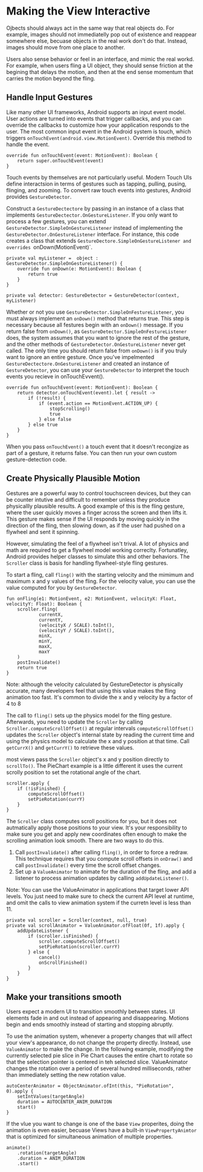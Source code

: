 # Making the View Interactive
Ojbects should always act in the same way that real objects do. For example, images should not immediatelly pop out of existence and reappear somewhere else, becuase objects in the real work don't do that. Instead, images should move from one place to another. 

Users also sense behavior or feel in an interface, and mimic the real workd. For example, when users fling a UI object, they should sense friction at the begining that delays the motion, and then at the end sense momentum that carries the motion beyond the fling. 

## Handle Input Gestures
Like many other UI frameworks, Android supports an input event model. User actions are turned into events that trigger callbacks, and you can override the callbacks to customize how your application responds to the user. The most common input event in the Android system is touch, which triggers `onTouchEvent(android.view.MotionEvent)`. Override this method to handle the event. 

```
override fun onTouchEvent(event: MotionEvent): Boolean {
    return super.onTouchEvent(event)
}
```
Touch events by themselves are not particularly useful. Modern Touch UIs define interactsion in terms of gestures such as tapping, pulling, pusing, flinging, and zooming. To convert raw touch events into gestures, Android provides `GestureDetector`.

Construct a `GestureDectectore` by passing in an instance of a class that implements `GestureDectector.OnGestureListener`. If you only want to process a few gestures, you can extend `GestureDetector.SimpleOnGestureListener` instead of implementing the `GestureDetector.OnGestureListener` interface. For instance, this code creates a class that extends `GestureDectore.SimpleOnGestureListener and overrides `onDown(MotionEvent)`. 

```
private val myListener =  object : GestureDetector.SimpleOnGestureListener() {
    override fun onDown(e: MotionEvent): Boolean {
        return true
    }
}

private val detector: GestureDetector = GestureDetector(context, myListener)
```

Whether or not you use `GestureDetector.SimpleOnFestureListener`, you must always implement an `onDown()` method that returns true. This step is necessary because all festures begin with an `onDown()` message. If you return false from `onDown()`, as `GestureDetector.SimpleOnFestureListener` does, the system assumes that you want to ignore the rest of the gesture, and the other methods of `GestureDetector.OnGestureListener` never get called. The only time you should return false from `onDown()` is if you truly want to ignore an entire gesture. Once you've impelmented `GestureDectectore.OnGestureListener` and created an instance of `GestureDetector`, you can use your `GestureDetector` to interpret the touch events you recieve in onTouchEvvent(). 

```
override fun onTouchEvent(event: MotionEvent): Boolean {
    return detector.onTouchEvent(event).let { result ->
        if (!result) {
            if (event.action == MotionEvent.ACTION_UP) {
                stopScrolling()
                true
            } else false
        } else true
    }
}
```

When you pass `onTouchEvent()` a touch event that it doesn't recongize as part of a gesture, it returns false. You can then run your own custom gesture-detection code. 

## Create Physically Plausible Motion
Gestures are a powerful way to control touchscreen devices, but they can be counter intutive and difficult to remember unless they produce physicallly plausible results. A good example of this is the fling gesture, where the user quickly moves a finger across the screen and then lifts it. This gesture makes sense if the UI responds by moving quickly in the direction of the fling, then slowing down, as if the user had pushed on a flywheel and sent it spinning. 

However, simulating the feel of a flywheel isn't trival. A lot of physics and math are required to get a flywheel model working correclty. Fortunatley, Android provides helper classes to simulate this and other behaviors. The `Scroller` class is basis for handling flywheel-style fling gestures. 

To start a fling, call `fling()` with the starting velocity and the mimimum and maximum x and y values of the fling. For the velocity value, you can use the value computed for you by `GestureDetector`. 

```
fun onFling(e1: MotionEvent, e2: MotionEvent, velocityX: Float, velocityY: Float): Boolean {
    scroller.fling(
            currentX,
            currentY,
            (velocityX / SCALE).toInt(),
            (velocityY / SCALE).toInt(),
            minX,
            minY,
            maxX,
            maxY
    )
    postInvalidate()
    return true
}
```

Note: although the velocity calculated by GestureDetector is physically accurate, many developers feel that using this value makes the fling animation too fast. It's common to divide the x and y velocity by a factor of 4 to 8

The call to `fling()` sets up the physics model for the fling gesture. Afterwards, you need to update the `Scroller` by calling `Scroller.computeScrollOffset()` at regular intervals `computeScrollOffset()` updates the `Scroller` object's internal state by reading the current time and using the physics model to calculate the x and y position at that time. Call `getCurrX()` and `getCurrY()` to retrieve these values. 

most views pass the `Scroller` object's x and y position directly to `scrollTo()`. The PieChart example is a little different it uses the current scrolly position to set the rotational angle of the chart. 

```
scroller.apply {
    if (!isFinished) {
        computeScrollOffset()
        setPieRotation(currY)
    }
}
```

The `Scroller` class computes scroll positions for you, but it does not autmatically apply those positions to your view. It's your responsibility to make sure you get and apply new coordinates often enough to make the scrolling animation look smooth. There are two ways to do this. 

1. Call `postInvalidate()` after calling `fling()`, in order to force a redraw. This technique requires that you compute scroll offsets in `onDraw()` and call `postInvalidate()` every time the scroll offset changes. 
2. Set up a `ValueAnimator` to animate for the duration of the fling, and add a listener to process animation updates by calling `addUpdateListener()`. 

Note: You can use the ValueAnimator in applications that target lower API levels. You just need to make sure to check the current API level at runtime, and omit the calls to view animation system if the curretn level is less than 11. 

```
private val scroller = Scroller(context, null, true)
private val scrollAnimator = ValueAnimator.ofFloat(0f, 1f).apply {
    addUpdateListener {
        if (scroller.isFinished) {
            scroller.computeScrollOffset()
            setPieRotation(scroller.currY)
        } else {
            cancel()
            onScrollFinished()
        }
    }
}
```

## Make your transitions smooth
Users expect a modern UI to transition smoothly between states. UI elements fade in and out instead of appearing and disappearing. Motions begin and ends smoothly instead of starting and stopping abruptly. 

To use the animation system, whenever a property changes that will affect your view's appearance, do not change the property directly. Instead, use `ValueAnimator` to make the change. In the following example, modifying the currently selected pie slice in Pie Chart causes the entire chart to rotate so that the selection pointer is centered in teh selected slice. ValueAnimator changes the rotation over a period of several hundred milliseconds, rather than immediately setting the new rotation value. 

```
autoCenterAnimator = ObjectAnimator.ofInt(this, "PieRotation", 0).apply {
    setIntValues(targetAngle)
    duration = AUTOCENTER_ANIM_DURATION
    start()
}
```

If the vlue you want to change is one of the base `View` properites, doing the animation is even easier, becuase Views have a built-in `ViewPropertyAnimtor` that is optimized for simultaneous animation of multiple properties. 
```
animate()
    .rotation(targetAngle)
    .duration = ANIM_DURATION
    .start()
```
